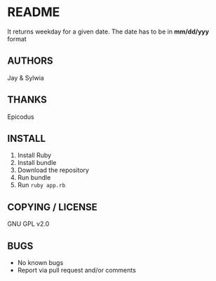 # README
It returns weekday for a given date. The date has to be in **mm/dd/yyy** format

## AUTHORS
Jay & Sylwia

## THANKS
Epicodus

## INSTALL

1. Install Ruby
2. Install bundle
3. Download the repository
4. Run bundle
5. Run `ruby app.rb`

## COPYING / LICENSE

GNU GPL v2.0

## BUGS

* No known bugs  
* Report via pull request and/or comments
